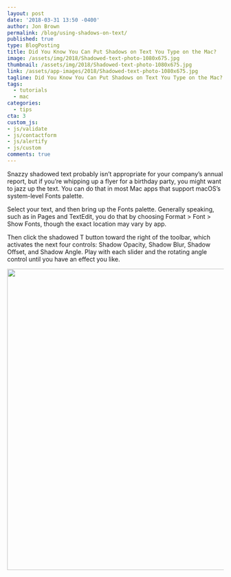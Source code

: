 ```yaml
---
layout: post
date: '2018-03-31 13:50 -0400'
author: Jon Brown
permalink: /blog/using-shadows-on-text/
published: true
type: BlogPosting
title: Did You Know You Can Put Shadows on Text You Type on the Mac?
image: /assets/img/2018/Shadowed-text-photo-1080x675.jpg
thumbnail: /assets/img/2018/Shadowed-text-photo-1080x675.jpg
link: /assets/app-images/2018/Shadowed-text-photo-1080x675.jpg
tagline: Did You Know You Can Put Shadows on Text You Type on the Mac?
tags:
  - tutorials
  - mac
categories:
  - tips
cta: 3
custom_js:
- js/validate
- js/contactform
- js/alertify
- js/custom
comments: true
---
```

Snazzy shadowed text probably isn’t appropriate for your company’s annual report, but if you’re whipping up a flyer for a birthday party, you might want to jazz up the text. You can do that in most Mac apps that support macOS’s system-level Fonts palette. 

Select your text, and then bring up the Fonts palette. Generally speaking, such as in Pages and TextEdit, you do that by choosing Format > Font > Show Fonts, though the exact location may vary by app. 

Then click the shadowed T button toward the right of the toolbar, which activates the next four controls: Shadow Opacity, Shadow Blur, Shadow Offset, and Shadow Angle. Play with each slider and the rotating angle control until you have an effect you like.

<img src="{{ site.site_cdn }}/assets/img/blog/2018/shadow/Shadowed-text-Fonts-palette-768x311.png" class="img-fluid rounded m-2" width="700" />

